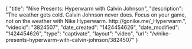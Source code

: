 {
    "title": "Nike Presents: Hyperwarm with Calvin Johnson",
    "description": "The weather gets cold. Calvin Johnson never does. Focus on your game, not on the weather with Nike Hyperwarm. http:\/\/gonike.me\/_Hyperwarm.",
    "videoid": "3824507",
    "date_created": "1424454626",
    "date_modified": "1424454626",
    "type": "captivate",
    "layout": "video",
    "url": "\/v\/nike-presents-hyperwarm-with-calvin-johnson\/3824507"
}
